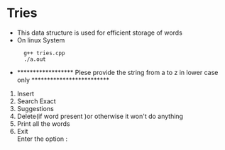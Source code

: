 # Tries

* This data structure is used for efficient storage of words  
* On linux System  
  ```
	g++ tries.cpp
 	./a.out
  ```
* ****************** Plese provide the string from a to z in lower case only *************************


1. Insert
2. Search Exact
3. Suggestions
4. Delete(if word present )or otherwise it won't do anything
5. Print all the words
6. Exit  
Enter the option : 
